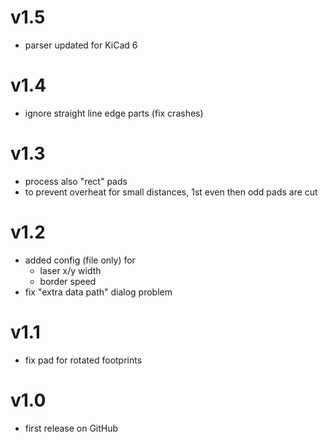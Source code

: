 # v1.5
* parser updated for KiCad 6

# v1.4

* ignore straight line edge parts (fix crashes)

# v1.3

* process also "rect" pads
* to prevent overheat for small distances, 1st even then odd pads are cut

# v1.2

* added config (file only) for 
  * laser x/y width
  * border speed
* fix "extra data path" dialog problem


# v1.1

* fix pad for rotated footprints


# v1.0

* first release on GitHub
